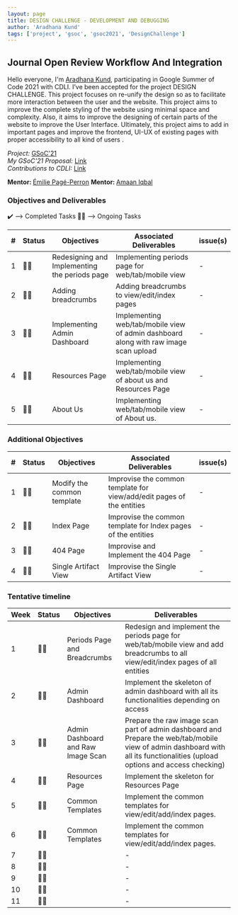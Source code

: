 ```yaml
---
layout: page
title: DESIGN CHALLENGE - DEVELOPMENT AND DEBUGGING
author: 'Aradhana Kund'
tags: ['project', 'gsoc', 'gsoc2021', 'DesignChallenge']
---
```


## Journal Open Review Workflow And Integration

Hello everyone, I'm <a href="https://www.linkedin.com/in/aradhanakund/">Aradhana Kund</a>, participating in Google Summer of Code 2021 with CDLI. I’ve been accepted for the project DESIGN CHALLENGE. This project focuses on re-unify the design so as to facilitate more interaction between the user and the website. 
This project aims to improve the complete styling of the website using minimal space and complexity. Also, it aims to improve the designing of certain parts of the website to improve the User Interface. Ultimately, this project aims to add in important pages and improve the frontend, UI-UX of existing pages with proper accessibility to all kind of users .

<i>Project:</i>
<a href="https://summerofcode.withgoogle.com/projects/#5212285703815168">GSoC'21</a>
<br>
<i>My GSoC'21 Proposal:</i>
<a href="https://drive.google.com/file/d/1IxvKMPuqsF4AeSep5AUcHRAQ_ZxyC1ZN/view?usp=sharing">Link</a>
<br>
<i>Contributions to CDLI:</i>
<a href="https://gitlab.com/aradhana_kund">Link<a>
<br>

<b>Mentor: </b> <a href='https://www.linkedin.com/in/epageperron/'>Émilie Pagé-Perron</a>
<b>Mentor: </b> <a href='https://www.linkedin.com/in/amaan-iqbal/'>Amaan Iqbal</a>

### Objectives and Deliverables

:heavy_check_mark: --> Completed Tasks
:man_technologist: --> Ongoing Tasks

| \# | Status  | Objectives                    | Associated Deliverables         | issue(s) |
| --- | --- | ----------------------------- | ---------------------------------------------- | -------- |
| 1 | :man_technologist: | Redesigning and Implementing the periods page | Implementing periods page for web/tab/mobile view | - |
| 2 | :man_technologist: | Adding breadcrumbs | Adding breadcrumbs to view/edit/index pages | - |
| 3 | :man_technologist: | Implementing Admin Dashboard | Implementing web/tab/mobile view of admin dashboard along with raw image scan upload | - |
| 4 | :man_technologist: | Resources Page | Implementing web/tab/mobile view of about us and Resources Page | - |
| 5 | :man_technologist: | About Us | Implementing web/tab/mobile view of About us. | - |
  
### Additional Objectives

| \# | Status  | Objectives         | Associated Deliverables                                             | issue(s) |
| --- | --- | ------------------ | ------------------------------------------------------------------- | -------- |
| 1 | :man_technologist: | Modify the common template | Improvise the common template for view/add/edit pages of the entities | - |
| 2 | :man_technologist: | Index Page | Improvise the common template for Index pages of the entities | - |
| 3 | :man_technologist: | 404 Page | Improvise and Implement the 404 Page | - |
| 4 | :man_technologist: | Single Artifact View | Improvise the Single Artifact View | - |

### Tentative timeline  

| Week  | Status | Objectives | Deliverables |
|---|---|---|---|
| 1 | :man_technologist: | Periods Page and Breadcrumbs | Redesign and implement the periods page for web/tab/mobile view and add breadcrumbs to all view/edit/index pages of all entities | - |
| 2 | :man_technologist: | Admin Dashboard | Implement the skeleton of admin dashboard with all its functionalities depending on access | - |
| 3 | :man_technologist: | Admin Dashboard and Raw Image Scan | Prepare the raw image scan part of admin dashboard and Prepare the web/tab/mobile view of admin dashboard with all its functionalities (upload options and access checking) | - |
| 4 | :man_technologist: | Resources Page | Implement the skeleton for Resources Page | - |
| 5 | :man_technologist: | Common Templates | Implement the common templates for view/edit/add/index pages. | - |
| 6 | :man_technologist: |  Common Templates | Implement the common templates for view/edit/add/index pages. | - |
| 7 | :man_technologist: |  | - |
| 8 | :man_technologist: |  | - |
| 9 | :man_technologist: |  | - |
| 10 | :man_technologist: |  | - |
| 11 | :man_technologist: |  | - |
  
